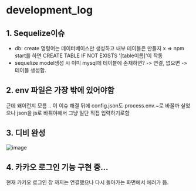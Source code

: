 # development_log
## 1. Sequelize이슈
* db: create 명령어는 데이터베이스만 생성하고 내부 테이블은 만들지 x => npm start를 하면 CREATE TABLE IF NOT EXISTS '[table이름]'이 작동
* sequelize model생성 시 이미 mysql에 테이블에 존재하면? -> 연결, 없으면 -> 테이블 생성함.
## 2. env 파일은 가장 밖에 있어야함
근데 왜이런지 모름 .. 
이 이슈 해결 뒤에 config.json도 process.env.~로 바꿀까 싶었으나 json을 js로 바꿔야해서 그냥 일단 직접 입력하기로함
## 3. 디비 완성
![image](https://user-images.githubusercontent.com/67731178/150684982-f2fcc8fe-d888-47ce-b21a-8b2c9e7da4c0.png)

## 4. 카카오 로그인 기능 구현 중...
현재 카카오 로그인 창 까지는 연결했으나 다시 돌아가는 화면에서 에러가 뜸.
